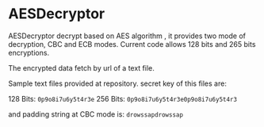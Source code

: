 # AESDecryptor

AESDecryptor decrypt based on AES algorithm , it provides two mode of decryption, CBC and ECB modes. Current code allows 128 bits and 265 bits encryptions.

The encrypted data fetch by url of a text file.

Sample text files provided at repository. secret key of this files are:

128 Bits: `0p9o8i7u6y5t4r3e`
256 Bits: `0p9o8i7u6y5t4r3e0p9o8i7u6y5t4r3`

and padding string at CBC mode is:
`drowssapdrowssap`





